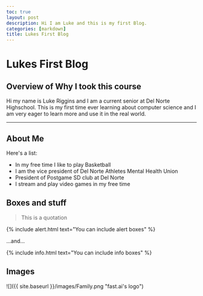 ```yaml
---
toc: true
layout: post
description: Hi I am Luke and this is my first Blog.
categories: [markdown]
title: Lukes First Blog
---
```

# Lukes First Blog

## Overview of Why I took this course

Hi my name is Luke Riggins and I am a current senior at Del Norte Highschool. This is my first time ever learning about computer science and I am very eager to learn more and use it in the real world. 


---

## About Me

Here's a list:

- In my free time I like to play Basketball
- I am the vice president of Del Norte Athletes Mental Health Union
- President of Postgame SD club at Del Norte
- I stream and play video games in my free time


## Boxes and stuff

> This is a quotation

{% include alert.html text="You can include alert boxes" %}

...and...

{% include info.html text="You can include info boxes" %}

## Images

![]({{ site.baseurl }}/images/Family.png "fast.ai's logo")
